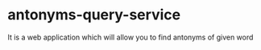 # antonyms-query-service
 It is a web application which will allow you to find antonyms of given word
